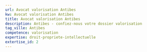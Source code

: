 ```yaml
---
url: Avocat valorisation Antibes
kw: Avocat valorisation Antibes
title: Avocat valorisation Antibes
description: Antibes - confiez-nous votre dossier valorisation
tag_ville: Antibes
competence: valorisation
expertise: droit-propriete-intellectuelle
extertise_id: 2
---
```

